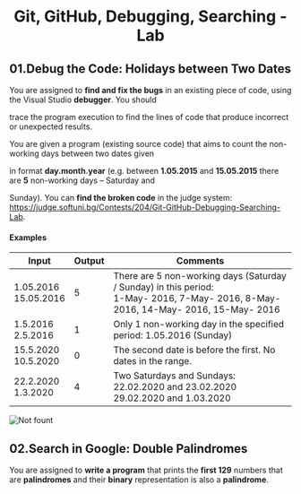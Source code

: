 # <p align="center"> Git, GitHub, Debugging, Searching - Lab <p>

## 01.**Debug the Code:** __Holidays between Two Dates__

You are assigned to **find and fix the bugs** in an existing piece of code, using the Visual Studio **debugger**. You should

trace the program execution to find the lines of code that produce incorrect or unexpected results.

You are given a program (existing source code) that aims to count the non-working days between two dates given

in format **day.month.year** (e.g. between __1.05.2015__ and __15.05.2015__ there are **5** non-working days – Saturday and

Sunday).
You can **find the broken code** in the judge system: https://judge.softuni.bg/Contests/204/Git-GitHub-Debugging-Searching-Lab. 

#### Examples

|**Input**|**Output**|**Comments**|
|---|---|---|
|1.05.2016 <br/> 15.05.2016 |5| There are 5 non-working days (Saturday / Sunday) in this period: <br/> 1-May- 2016, 7-May- 2016, 8-May- 2016, 14-May- 2016, 15-May- 2016|
|1.5.2016 <br/> 2.5.2016 |1| Only 1 non-working day in the specified period: 1.05.2016 (Sunday)|
|15.5.2020 <br/> 10.5.2020 |0| The second date is before the first. No dates in the range.|
|22.2.2020 <br/> 1.3.2020 |4|Two Saturdays and Sundays: <br/> 22.02.2020 and 23.02.2020 <br/> 29.02.2020 and 1.03.2020 |

![Not fount](/Programmin%20Fundamentals/Homeworks%20and%20Labs/images/debugging1.png)

## 02.**Search in Google:** __Double Palindromes__

You are assigned to **write a program** that prints the **first 129** numbers that are **palindromes** and their **binary** representation is also a **palindrome**.